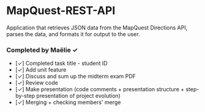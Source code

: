 # MapQuest-REST-API
Application that retrieves JSON data from the MapQuest Directions API, parses the data, and formats it for output to the user.

### Completed by Maëlie ✓
- [✓] Completed task title - student ID
- [✓] Add unit feature
- [✓] Discuss and sum up the midterm exam PDF
- [✓] Review code
- [✓] Make presentation (code comments + presentation structure + step-by-step presentation of project evolution)
- [✓] Merging + checking members' merge
